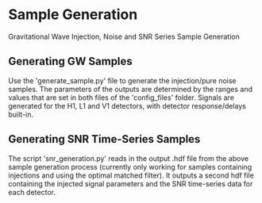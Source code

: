 # Sample Generation
Gravitational Wave Injection, Noise and SNR Series Sample Generation

## Generating GW Samples
Use the 'generate_sample.py' file to generate the injection/pure noise samples. The parameters of the outputs are determined by the ranges and values that are set in both files of the 'config_files' folder. Signals are generated for the H1, L1 and V1 detectors, with detector response/delays built-in.

## Generating SNR Time-Series Samples
The script 'snr_generation.py' reads in the output .hdf file from the above sample generation process (currently only working for samples containing injections and using the optimal matched filter). It outputs a second hdf file containing the injected signal parameters and the SNR time-series data for each detector.
